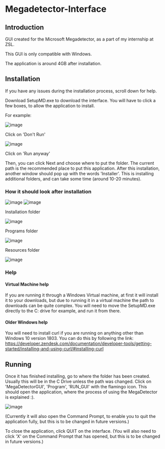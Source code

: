 # Megadetector-Interface
## Introduction
GUI created for the Microsoft Megadetector, as a part of my internship at ZSL.

This GUI is only compatible with Windows.

The application is around 4GB after installation.



## Installation

If you have any issues during the installation process, scroll down for help.

Download SetupMD.exe to download the interface. 
You will have to click a few boxes, to allow the application to install.


For example:

![image](https://user-images.githubusercontent.com/86857625/130882537-44bdb91d-a6dc-435f-9ed1-40b57e821ca3.png)

Click on 'Don't Run'

![image](https://user-images.githubusercontent.com/86857625/130882565-4846868d-bcca-481f-8248-c07592745045.png)

Click on 'Run anyway'


Then, you can click Next and choose where to put the folder. The current path is the recommended place to put this application.
After this installation, another window should pop up with the words 'Installer'. This is installing additional folders, and can take some time (around 10-20 minutes).
### How it should look after installation
![image](https://user-images.githubusercontent.com/86857625/131496885-a099e9f5-55f5-4d13-a66a-6650019392cf.png)
![image](https://user-images.githubusercontent.com/86857625/131496905-8d4e4c41-5781-4b35-ac0a-5a9ef5f6d4fd.png)

Installation folder

![image](https://user-images.githubusercontent.com/86857625/131496929-ed863598-0e44-4d31-8859-856259f91786.png)

Programs folder

![image](https://user-images.githubusercontent.com/86857625/131497002-f9b098c0-8979-4485-9d43-68751669da12.png)

Resources folder

![image](https://user-images.githubusercontent.com/86857625/131497021-cef3768c-f770-45cd-95a4-2ed0978eece0.png)


### Help
#### Virtual Machine help
If you are running it through a Windows Virtual machine, at first it will install it to your downloads, but due to running it in a virtual machine the path to downloads can be quite complex. You will need to move the SetupMD.exe directly to the C: drive for example, and run it from there.


#### Older Windows help
You will need to install curl if you are running on anything other than Windows 10 version 1803. You can do this by following the link: 
https://developer.zendesk.com/documentation/developer-tools/getting-started/installing-and-using-curl/#installing-curl


## Running
Once it has finished installing, go to where the folder has been created.
Usually this will be in the C Drive unless the path was changed. Click on 'MegaDetectorGUI', 'Program', 'RUN_GUI' with the flamingo icon. This should open the application, where the process of using the MegaDetector is explained :). 


![image](https://user-images.githubusercontent.com/86857625/130883585-5b9ee069-1586-45f2-9716-84e4758fc7c7.png)




(Currently it will also open the Command Prompt, to enable you to quit the application fully, but this is to be changed in future versions.)

To close the application, click QUIT on the interface. (You will also need to click 'X' on the Command Prompt that has opened, but this is to be changed in future versions.)


